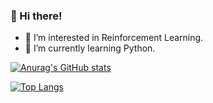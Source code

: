 ### 👋 Hi there!
- 👀 I’m interested in Reinforcement Learning.
- 🌱 I’m currently learning Python.

[![Anurag's GitHub stats](https://github-readme-stats.vercel.app/api?username=astrfo&count_private=true&theme=dracula)](https://github.com/anuraghazra/github-readme-stats)

[![Top Langs](https://github-readme-stats.vercel.app/api/top-langs/?username=astrfo&layout=compact&theme=dracula)](https://github.com/anuraghazra/github-readme-stats)

<!-- [![](https://raw.githubusercontent.com/astrfo/astfro/main/profile-summary-card-output/dracula/0-profile-details.svg)](https://github.com/vn7n24fzkq/github-profile-summary-cards) -->



<!---
astrfo/astrfo is a ✨ special ✨ repository because its `README.md` (this file) appears on your GitHub profile.
You can click the Preview link to take a look at your changes.
--->
